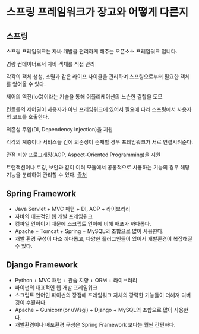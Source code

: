 # 스프링 프레임워크가 장고와 어떻게 다른지

## 스프링
스프링 프레임워크는 자바 개발을 편리하게 해주는 오픈소스 프레임워크 입니다.

경량 컨테이너로서 자바 객체를 직접 관리

각각의 객체 생성, 소멸과 같은 라이프 사이클을 관리하며 스프링으로부터 필요한 객체를 얻어올 수 있다.


제어의 역전(IoC)이라는 기술을 통해 어플리케이션의 느슨한 결합을 도모

컨트롤의 제어권이 사용자가 아닌 프레임워크에 있어서 필요에 다라 스프링에서 사용자의 코드를 호출한다.


의존성 주입(DI, Dependency Injection)을 지원

각각의 계층이나 서비스들 간에 의존성이 존재할 경우 프레임워크가 서로 연결시켜준다.


관점 지향 프로그래밍(AOP, Aspect-Oriented Programming)을 지원

트랜잭션이나 로깅, 보안과 같이 여러 모듈에서 공통적으로 사용하는 기능의 경우 해당 기능을 분리하여 관리할 수 있다.
[출처](https://dev-coco.tistory.com/163)

## Spring Framework
- Java Servlet + MVC 패턴 + DI, AOP + 라이브러리   
- 자바의 대표적인 웹 개발 프레임워크   
- 컴파일 언어이기 때문에 스크립트 언어에 비해 배포가 까다롭다.
- Apache + Tomcat + Spring + MySQL의 조합으로 많이 사용한다.
- 개발 환경 구성이 다소 까다롭고, 다양한 플러그인들이 있어서 개발환경이 복잡해질 수 있다.

## Django Framework
- Python + MVC 패턴 + 관습 지향 + ORM + 라이브러리
- 파이썬의 대표적인 웹 개발 프레임워크
- 스크립트 언어인 파이썬의 장점에 프레임워크 자체의 강력한 기능들이 더해져 디버깅이 수월하다.
- Apache + Gunicorn(or uWsgi) + Django + MySQL의 조합으로 많이 사용한다.
- 개발환경이나 배포환경 구성은 Spring Framework 보다는 훨씬 간편하다.

